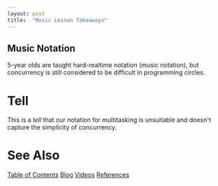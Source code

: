 ```yaml
---
layout: post
title:  "Music Lesson Takeaways"
---
```


## Music Notation

5-year olds are taught hard-realtime notation (music notation), but concurrency is still considered to be difficult in programming circles.

# Tell

This is a *tell* that our notation for multitasking is unsuitable and doesn't capture the simplicity of concurrency.

# See Also
[Table of Contents](https://guitarvydas.github.io/2021/12/10/Table-of-Contents-Dec-01-2021.html)
[Blog](https://guitarvydas.github.io)
[Videos](https://www.youtube.com/channel/UC9EJr0nKHwadbHUtc5zHdmQ/videos)
[References](https://guitarvydas.github.io/2021/01/14/References.html)

<script src="https://utteranc.es/client.js" 
        repo="guitarvydas/guitarvydas.github.io" 
        issue-term="pathname" 
        theme="github-light" 
        crossorigin="anonymous" 
        async> 
</script> 
